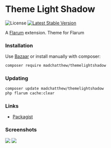 # Theme Light Shadow

![License](https://img.shields.io/badge/license-MIT-blue.svg) [![Latest Stable Version](https://img.shields.io/packagist/v/madchatthew/themelightshadow.svg)](https://packagist.org/packages/madchatthew/themelightshadow)

A [Flarum](http://flarum.org) extension. Theme for Flarum

### Installation

Use [Bazaar](https://discuss.flarum.org/d/5151-flagrow-bazaar-the-extension-marketplace) or install manually with composer:

```sh
composer require madchatthew/themelightshadow
```

### Updating

```sh
composer update madchatthew/themelightshadow
php flarum cache:clear
```

### Links

- [Packagist](https://packagist.org/packages/madchatthew/themelightshadow)

### Screenshots

<img src="https://github.com/Madchatthew/themelightshadow/blob/Master/screenshots/screenshot1.jpg">

<img src="https://github.com/Madchatthew/themelightshadow/blob/Master/screenshots/screenshot2.jpg">
